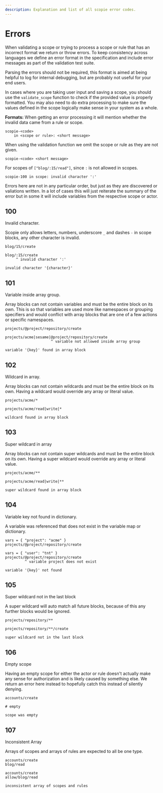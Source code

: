 ```yaml
---
description: Explanation and list of all scopie error codes.
---
```


# Errors

When validating a scope or trying to process a scope or rule that has an incorrect format we return or throw errors.
To keep consistency across languages we define an error format in the specification and include error messages as
part of the validation test suite.

Parsing the errors should not be required, this format is aimed at being helpful to log for internal debugging,
but are probably not useful for your end users.

In cases where you are taking user input and saving a scope, you should use the `validate_scope` function to check
if the provided value is properly formatted.
You may also need to do extra processing to make sure the values defined in the scope logically make sense
in your system as a whole.

**Formats:**
When getting an error processing it will mention whether the invalid data came from a rule or scope.
```
scopie-<code>
    in <scope or rule>: <short message>
```

When using the validation function we omit the scope or rule as they are not given.
```
scopie-<code> <short message>
```

For scopes of `["blog/:15/read"]`, since `:` is not allowed in scopes.
```
scopie-100 in scope: invalid character ':'
```

Errors here are not in any particular order, but just as they are discovered or valiations written.
In a lot of cases this will just reiterate the summary of the error but in some it will
include variables from the respective scope or actor.

## 100
Invalid character.

Scopie only allows letters, numbers, underscore `_`  and dashes `-` in scope blocks, any other character is invalid.

```title="Valid"
blog/15/create
```

```title="Invalid"
blog/:15/create
     ^ invalid character ':'
```

```title="Message format"
invalid character '{character}'
```

## 101
Variable inside array group.

Array blocks can not contain variables and must be the entire block on its own.
This is so that variables are used more like namespaces or grouping specifiers and would conflict with
array blocks that are one of a few actions or specific namespaces.

```title="Valid"
projects/@project/repository/create
```

```title="Invalid"
projects/acme|sesame|@project/repository/create
                     ^ variable not allowed inside array group
```

```title="Message format"
variable '{key}' found in array block
```

## 102
Wildcard in array.

Array blocks can not contain wildcards and must be the entire block on its own.
Having a wildcard would override any array or literal value.

```title="Valid"
projects/acme/*
```

```title="Invalid"
projects/acme/read|write|*
```

```title="Message format"
wildcard found in array block
```

## 103
Super wildcard in array

Array blocks can not contain super wildcards and must be the entire block on its own.
Having a super wildcard would override any array or literal value.

```title="Valid"
projects/acme/**
```

```title="Invalid"
projects/acme/read|write|**
```

```title="Message format"
super wildcard found in array block
```

## 104
Variable key not found in dictionary.

A variable was referenced that does not exist in the variable map or dictionary.

```title="Valid"
vars = { "project": "acme" }
projects/@project/repository/create
```

```title="Invalid"
vars = { "user": "tnt" }
projects/@project/repository/create
         ^ variable project does not exist
```

```title="Message format"
variable '{key}' not found
```

## 105
Super wildcard not in the last block

A super wildcard will auto match all future blocks, because of this any further
blocks would be ignored.

```title="Valid"
projects/repository/**
```

```title="Invalid"
projects/repository/**/create
```

```title="Message format"
super wildcard not in the last block
```

## 106

Empty scope

Having an empty scope for either the actor or rule doesn't actually make any sense
for authorization and is likely caused by something else.
We return an error here instead to hopefully catch this instead of silently denying.

```title="Valid"
accounts/create
```

```title="Invalid"
# empty
```

```title="Message format"
scope was empty
```

## 107

Inconsistent Array

Arrays of scopes and arrays of rules are expected to all be one type.

```title="Valid"
accounts/create
blog/read
```

```title="Invalid"
accounts/create
allow/blog/read
```

```title="Message format"
inconsistent array of scopes and rules
```
